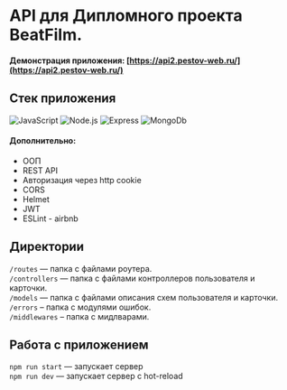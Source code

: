 # API для Дипломного проекта BeatFilm.

#### Демонстрация приложения: [https://api2.pestov-web.ru/](https://api2.pestov-web.ru/)
## Стек приложения

![JavaScript](https://img.shields.io/badge/-JavaScript-141130?style=flat-square&logo=JavaScript)
![Node.js](https://img.shields.io/badge/-Node.js-141130?style=flat-square&logo=Node.js)
![Express](https://img.shields.io/badge/-Express-141130?style=flat-square&logo=Express)
![MongoDb](https://img.shields.io/badge/-MongoDB-141130?style=flat-square&logo=MongoDb)

#### Дополнительно:
- ООП
- REST API
- Авторизация через http cookie
- CORS
- Helmet
- JWT
- ESLint - airbnb

## Директории

`/routes` — папка с файлами роутера.<br>
`/controllers` — папка с файлами контроллеров пользователя и карточки. <br>
`/models` — папка с файлами описания схем пользователя и карточки.<br>
`/errors` – папка с модулями ошибок.<br>
`/middlewares` – папка с мидлварами.<br>

## Работа с приложением
`npm run start` — запускает сервер   
`npm run dev` — запускает сервер с hot-reload


